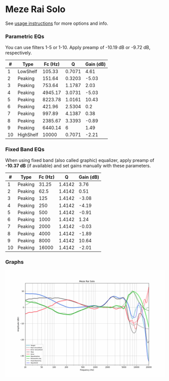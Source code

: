 # Meze Rai Solo
See [usage instructions](https://github.com/jaakkopasanen/AutoEq#usage) for more options and info.

### Parametric EQs
You can use filters 1-5 or 1-10. Apply preamp of -10.19 dB or -9.72 dB, respectively.

|   # | Type      |   Fc (Hz) |      Q |   Gain (dB) |
|-----|-----------|-----------|--------|-------------|
|   1 | LowShelf  |    105.33 | 0.7071 |        4.61 |
|   2 | Peaking   |    151.64 | 0.3203 |       -5.03 |
|   3 | Peaking   |    753.64 | 1.1787 |        2.03 |
|   4 | Peaking   |   4945.17 | 3.0731 |       -5.03 |
|   5 | Peaking   |   8223.78 | 1.0161 |       10.43 |
|   6 | Peaking   |    421.96 | 2.5304 |        0.2  |
|   7 | Peaking   |    997.89 | 4.1387 |        0.38 |
|   8 | Peaking   |   2385.67 | 3.3393 |       -0.89 |
|   9 | Peaking   |   6440.14 | 6      |        1.49 |
|  10 | HighShelf |  10000    | 0.7071 |       -2.21 |

### Fixed Band EQs
When using fixed band (also called graphic) equalizer, apply preamp of **-10.37 dB** (if available) and set gains manually with these parameters.

|   # | Type    |   Fc (Hz) |      Q |   Gain (dB) |
|-----|---------|-----------|--------|-------------|
|   1 | Peaking |     31.25 | 1.4142 |        3.76 |
|   2 | Peaking |     62.5  | 1.4142 |        0.51 |
|   3 | Peaking |    125    | 1.4142 |       -3.08 |
|   4 | Peaking |    250    | 1.4142 |       -4.19 |
|   5 | Peaking |    500    | 1.4142 |       -0.91 |
|   6 | Peaking |   1000    | 1.4142 |        1.24 |
|   7 | Peaking |   2000    | 1.4142 |       -0.03 |
|   8 | Peaking |   4000    | 1.4142 |       -1.89 |
|   9 | Peaking |   8000    | 1.4142 |       10.64 |
|  10 | Peaking |  16000    | 1.4142 |       -2.01 |

### Graphs
![](./Meze%20Rai%20Solo.png)
